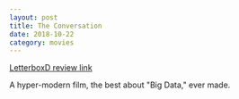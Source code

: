 ```yaml
---
layout: post
title: The Conversation 
date: 2018-10-22
category: movies
---
```

 
[LetterboxD review link](https://letterboxd.com/samarthbhaskar/film/the-conversation/)

A hyper-modern film, the best about "Big Data," ever made.